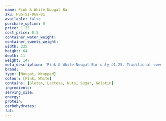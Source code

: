 ```yaml
---
name: Pink & White Nougat Bar
sku: HBG-SI-068-01
available: false
purchase_option: 0
price: 1.25
cost_price: 0.5
container_water_weight: 
container_sweets_weight: 
width: 235
height: 64
depth: 11
weight: 147
meta_description: 'Pink & White Nougat Bar only ú1.25. Traditional sweets and more at Humbugs Confectionery Store. Specialists in satisfying your sweet tooth!'
brand: 
type: [Nougat, Wrapped]
colour: [Pink, White]
contains: [Gluten, Lactose, Nuts, Sugar, Gelatin]
ingredients: 
serving_size: 
energy: 
protein: 
carbohydrates: 
fat: 
---
```

